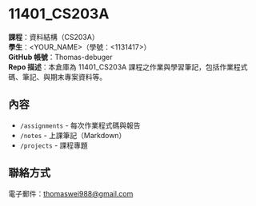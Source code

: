 # 11401_CS203A

**課程**：資料結構（CS203A）  
**學生**：<YOUR_NAME>（學號：<1131417>）  
**GitHub 帳號**：Thomas-debuger  
**Repo 描述**：本倉庫為 11401_CS203A 課程之作業與學習筆記，包括作業程式碼、筆記、與期末專案資料等。

## 內容
- `/assignments` - 每次作業程式碼與報告
- `/notes` - 上課筆記（Markdown）
- `/projects` - 課程專題

## 聯絡方式
電子郵件：thomaswei988@gmail.com
